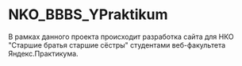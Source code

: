 # NKO_BBBS_YPraktikum
В рамках данного проекта происходит разработка сайта для НКО "Старшие братья старшие сёстры" студентами веб-факультета Яндекс.Практикума.
